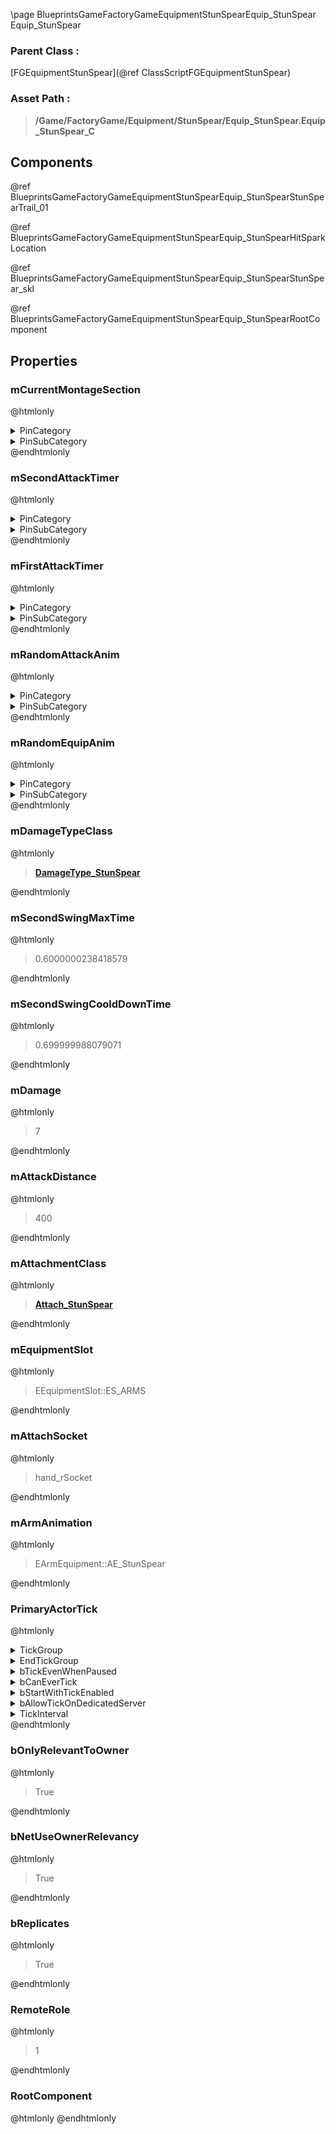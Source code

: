 \page BlueprintsGameFactoryGameEquipmentStunSpearEquip_StunSpear Equip_StunSpear
### Parent Class :
[FGEquipmentStunSpear](@ref ClassScriptFGEquipmentStunSpear)
### Asset Path :
<b><blockquote>/Game/FactoryGame/Equipment/StunSpear/Equip_StunSpear.Equip_StunSpear_C</blockquote></b>
## Components

@ref BlueprintsGameFactoryGameEquipmentStunSpearEquip_StunSpearStunSpearTrail_01

@ref BlueprintsGameFactoryGameEquipmentStunSpearEquip_StunSpearHitSparkLocation

@ref BlueprintsGameFactoryGameEquipmentStunSpearEquip_StunSpearStunSpear_skl

@ref BlueprintsGameFactoryGameEquipmentStunSpearEquip_StunSpearRootComponent

## Properties

### mCurrentMontageSection
@htmlonly
<details>
 <summary>PinCategory</summary>
<blockquote>Name</blockquote>
</details>
<details>
 <summary>PinSubCategory</summary>
<blockquote>Name</blockquote>
</details>
@endhtmlonly

### mSecondAttackTimer
@htmlonly
<details>
 <summary>PinCategory</summary>
<blockquote>float</blockquote>
</details>
<details>
 <summary>PinSubCategory</summary>
<blockquote>float</blockquote>
</details>
@endhtmlonly

### mFirstAttackTimer
@htmlonly
<details>
 <summary>PinCategory</summary>
<blockquote>float</blockquote>
</details>
<details>
 <summary>PinSubCategory</summary>
<blockquote>float</blockquote>
</details>
@endhtmlonly

### mRandomAttackAnim
@htmlonly
<details>
 <summary>PinCategory</summary>
<blockquote>int</blockquote>
</details>
<details>
 <summary>PinSubCategory</summary>
<blockquote>int</blockquote>
</details>
@endhtmlonly

### mRandomEquipAnim
@htmlonly
<details>
 <summary>PinCategory</summary>
<blockquote>int</blockquote>
</details>
<details>
 <summary>PinSubCategory</summary>
<blockquote>int</blockquote>
</details>
@endhtmlonly

### mDamageTypeClass
@htmlonly
<b><a href="_blueprints_game_factory_game_equipment_stun_spear_damage_type__stun_spear.html"><blockquote>DamageType_StunSpear</blockquote></a></b>
@endhtmlonly

### mSecondSwingMaxTime
@htmlonly
<blockquote>0.6000000238418579</blockquote>
@endhtmlonly

### mSecondSwingCooldDownTime
@htmlonly
<blockquote>0.699999988079071</blockquote>
@endhtmlonly

### mDamage
@htmlonly
<blockquote>7</blockquote>
@endhtmlonly

### mAttackDistance
@htmlonly
<blockquote>400</blockquote>
@endhtmlonly

### mAttachmentClass
@htmlonly
<b><a href="_blueprints_game_factory_game_equipment_stun_spear_attach__stun_spear.html"><blockquote>Attach_StunSpear</blockquote></a></b>
@endhtmlonly

### mEquipmentSlot
@htmlonly
<blockquote>EEquipmentSlot::ES_ARMS</blockquote>
@endhtmlonly

### mAttachSocket
@htmlonly
<blockquote>hand_rSocket</blockquote>
@endhtmlonly

### mArmAnimation
@htmlonly
<blockquote>EArmEquipment::AE_StunSpear</blockquote>
@endhtmlonly

### PrimaryActorTick
@htmlonly
<details>
 <summary>TickGroup</summary>
<blockquote>0</blockquote>
</details>
<details>
 <summary>EndTickGroup</summary>
<blockquote>0</blockquote>
</details>
<details>
 <summary>bTickEvenWhenPaused</summary>
<blockquote>False</blockquote>
</details>
<details>
 <summary>bCanEverTick</summary>
<blockquote>True</blockquote>
</details>
<details>
 <summary>bStartWithTickEnabled</summary>
<blockquote>False</blockquote>
</details>
<details>
 <summary>bAllowTickOnDedicatedServer</summary>
<blockquote>True</blockquote>
</details>
<details>
 <summary>TickInterval</summary>
<blockquote>0</blockquote>
</details>
@endhtmlonly

### bOnlyRelevantToOwner
@htmlonly
<blockquote>True</blockquote>
@endhtmlonly

### bNetUseOwnerRelevancy
@htmlonly
<blockquote>True</blockquote>
@endhtmlonly

### bReplicates
@htmlonly
<blockquote>True</blockquote>
@endhtmlonly

### RemoteRole
@htmlonly
<blockquote>1</blockquote>
@endhtmlonly

### RootComponent
@htmlonly
@endhtmlonly

